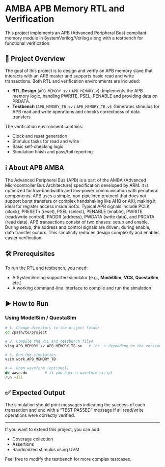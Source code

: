 # AMBA APB Memory RTL and Verification 

This project implements an APB (Advanced Peripheral Bus) compliant memory module in SystemVerilog/Verilog along with a testbench for functional verification.

## 📌 Project Overview

The goal of this project is to design and verify an APB memory slave that interacts with an APB master and supports basic read and write transactions. Both RTL and verification environments are included:

* **RTL Design** (`APB_MEMORY.sv` / `APB_MEMORY.v`): Implements the APB memory logic, handling PWRITE, PSEL, PENABLE and providing data on PRDATA.
* **Testbench** (`APB_MEMORY_TB.sv` / `APB_MEMORY_TB.v`): Generates stimulus for APB read and write operations and checks correctness of data transfers.

The verification environment contains:

* Clock and reset generation
* Stimulus tasks for read and write
* Basic self-checking logic
* Simulation finish and pass/fail reporting

## ℹ️ About APB AMBA

The Advanced Peripheral Bus (APB) is a part of the AMBA (Advanced Microcontroller Bus Architecture) specification developed by ARM. It is optimized for low‐bandwidth and low‐power communication with peripheral components. APB uses a simple, non‑pipelined protocol that does not support burst transfers or complex handshaking like AHB or AXI, making it ideal for register access inside SoCs. Typical APB signals include PCLK (clock), PRESETn (reset), PSEL (select), PENABLE (enable), PWRITE (read/write control), PADDR (address), PWDATA (write data), and PRDATA (read data). APB transactions consist of two phases: setup and enable. During setup, the address and control signals are driven; during enable, data transfer occurs. This simplicity reduces design complexity and enables easier verification.

## 🛠️ Prerequisites

To run the RTL and testbench, you need:

* A SystemVerilog supported simulator (e.g., **ModelSim**, **VCS**, **QuestaSim**, etc.)
* A working command-line interface to compile and run the simulation

## ▶️ How to Run

### Using ModelSim / QuestaSim

```bash
# 1. Change directory to the project folder
cd /path/to/project

# 2. Compile the RTL and testbench files
vlog APB_MEMORY.sv APB_MEMORY_TB.sv   # (or .v depending on the version)

# 3. Run the simulation
vsim work.APB_MEMORY_TB

# 4. Open waveform (optional)
do wave.do        # if you have a waveform script
run -all
```

## ✅ Expected Output

The simulation should print messages indicating the success of each transaction and end with a “TEST PASSED” message if all read/write operations were correctly verified.

---

If you want to extend this project, you can add:

* Coverage collection
* Assertions
* Randomized stimulus using UVM

Feel free to modify the testbench for more complex testcases.
